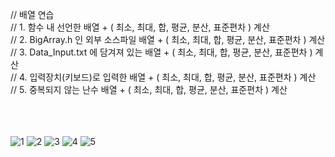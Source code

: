 // 배열 연습
</br>
// 1. 함수 내 선언한 배열 + ( 최소, 최대, 합, 평균, 분산, 표준편차 ) 계산
</br>
// 2. BigArray.h 인 외부 소스파일 배열 + ( 최소, 최대, 합, 평균, 분산, 표준편차 ) 계산
</br>
// 3. Data_Input.txt 에 담겨져 있는 배열 + ( 최소, 최대, 합, 평균, 분산, 표준편차 ) 계산
</br>
// 4. 입력장치(키보드)로 입력한 배열 + ( 최소, 최대, 합, 평균, 분산, 표준편차 ) 계산
</br>
// 5. 중복되지 않는 난수 배열 + ( 최소, 최대, 합, 평균, 분산, 표준편차 ) 계산

</br></br></br>
![1](https://user-images.githubusercontent.com/61842827/188661275-f66a9d9f-1b9c-4775-a1f0-3359cd9f3393.PNG)
![2](https://user-images.githubusercontent.com/61842827/188661293-2210717a-a04b-463b-84db-db9fb8c505b0.PNG)
![3](https://user-images.githubusercontent.com/61842827/188661322-6675428f-fb8c-4ad4-9e53-aefb424a82fc.PNG)
![4](https://user-images.githubusercontent.com/61842827/188661377-fe8de818-1fbd-4543-acc9-a93b09567e87.PNG)
![5](https://user-images.githubusercontent.com/61842827/188661385-cb069a58-784f-4e00-881c-bbbbe43b0c42.PNG)
